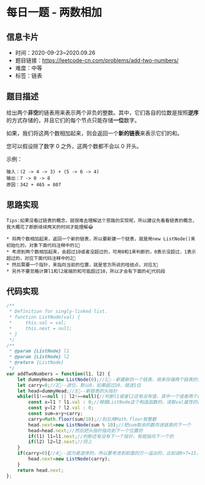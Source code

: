 # 每日一题 - 两数相加

## 信息卡片

* 时间：2020-09-23~2020.09.26
* 题目链接：https://leetcode-cn.com/problems/add-two-numbers/
* 难度：中等
* 标签：链表

## 题目描述

给出两个**非空**的链表用来表示两个非负的整数。其中，它们各自的位数是按照**逆序**的方式存储的，并且它们的每个节点只能存储**一位**数字。

如果，我们将这两个数相加起来，则会返回一个**新的链表**来表示它们的和。

您可以假设除了数字 0 之外，这两个数都不会以 0 开头。

示例：

```
输入：(2 -> 4 -> 3) + (5 -> 6 -> 4)
输出：7 -> 0 -> 8
原因：342 + 465 = 807
```

## 思路实现

```
Tips:如果没看过链表的概念，就很难去理解这个思路的实现呢，所以建议先看看链表的概念，我大概花了断断续续两天的时间才能理解😂

* 将两个数相加起来，返回一个新的链表，所以要新建一个链表，就是用new ListNode()来初始化的，对象下面代码注释中的1⃣️
* 考虑到两个数相加起来，会超过10或者没超过的，可用0和1来判断的，0表示没超过，1表示超过的，对应下面代码注释中的2⃣️
* 然后需要一个指针，来指向当前的位置，就是官方所说的哑结点，对应3⃣️
* 另外不要忽略计算l1和l2尾端的和可能超过10，所以才会有下面的4⃣️代码段
```

## 代码实现

```javascript
/**
 * Definition for singly-linked list.
 * function ListNode(val) {
 *     this.val = val;
 *     this.next = null;
 * }
 */
/**
 * @param {ListNode} l1
 * @param {ListNode} l2
 * @return {ListNode}
 */
var addTwoNumbers = function(l1, l2) {
    let dummyHead=new ListNode(0);//1⃣️--新建新的一个链表，用来存储两个链表的和结果
    let carry=0;//2⃣️--进位，默认0，如果超过10，就进1位
    let head=dummyHead;//3⃣️--新链表的头指针
    while(l1!==null || l2!==null){//判断l1或者l2还有没有值，其中一个或者两个都有值时就继续执行
        const x=l1 ? l1.val : 0;//根据ListNode这个构造函数的，读取val属性的值
        const y=l2 ? l2.val : 0;
        const sum=x+y+carry;
        carry=Math.floor(sum/10);//别忘用Math.floor取整数
        head.next=new ListNode(sum % 10);//把sum取余的数存进链表的下一个
        head=head.next;//然后把头指针指向到下一个位置的
        if(l1) l1=l1.next;//判断还有没有下一个指针，有就指向下一个的
        if(l2) l2=l2.next;//同上
    }
    if(carry>0){//4⃣️--因为是逆序的，所以要考虑到前面的万一溢出的，比如说8+7=15，就要把1存进去下一个指针的
        head.next=new ListNode(carry);
    }
    return head.next;
};
```



